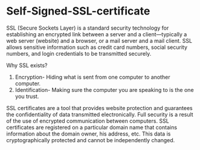# Self-Signed-SSL-certificate

SSL (Secure Sockets Layer) is a standard security technology for establishing an encrypted link between a server and a client—typically a web server (website) and a browser, or a mail server and a mail client. SSL allows sensitive information such as credit card numbers, social security numbers, and login credentials to be transmitted securely. 

Why SSL exists?
1. Encryption- Hiding what is sent from one computer to another computer.
2. Identification- Making sure the computer you are speaking to is the one you trust.

SSL certificates are a tool that provides website protection and guarantees the confidentiality of data transmitted electronically. Full security is a result of the use of encrypted communication between computers. SSL certificates are registered on a particular domain name that contains information about the domain owner, his address, etc. This data is cryptographically protected and cannot be independently changed.

